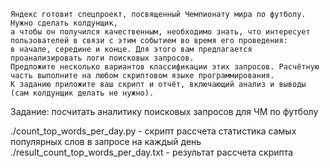 ```
Яндекс готовит спецпроект, посвященный Чемпионату мира по футболу. Нужно сделать колдунщик,
а чтобы он получился качественным, необходимо знать, что интересует пользователей в связи с этим событием во время его проведения:
в начале, середине и конце. Для этого вам предлагается проанализировать логи поисковых запросов.
Предложите несколько вариантов классификации этих запросов. Расчётную часть выполните на любом скриптовом языке программирования.
К заданию приложите ваш скрипт и отчёт, включающий анализ и выводы (сам колдунщик делать не нужно).
```

Задание: посчитать аналитику поисковых запросов для ЧМ по футболу

./count_top_words_per_day.py - скрипт рассчета статистика самых популярных слов в запросе на каждый день
./result_count_top_words_per_day.txt - результат рассчета скрипта
